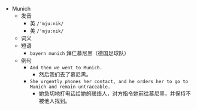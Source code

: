 - Munich
  - 发音
    - 英 `/'mju:nik/`
    - 美 `/'mju:nik/`
  - 词义
  - 短语
    - `bayern munich` 拜仁慕尼黑（德国足球队） 
  - 例句
    - `And then we went to Munich.`
      - 然后我们去了慕尼黑。
    - `She urgently phones her contact, and he orders her to go to Munich and remain untraceable.`
      - 她急切地打电话给她的联络人，对方指令她前往慕尼黑，并保持不被他人找到。


